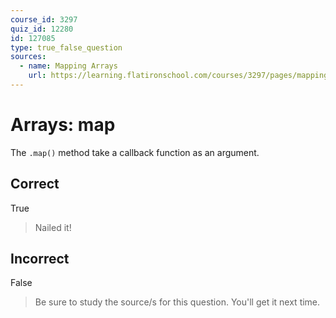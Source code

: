 ```yaml
---
course_id: 3297
quiz_id: 12280
id: 127085
type: true_false_question
sources:
  - name: Mapping Arrays
    url: https://learning.flatironschool.com/courses/3297/pages/mapping-arrays?module_item_id=143585
---
```


# Arrays: map

The `.map()` method take a callback function as an argument.

## Correct

True

> Nailed it!

## Incorrect

False

> Be sure to study the source/s for this question. You'll get it next time.
